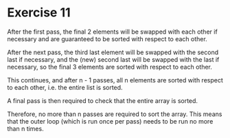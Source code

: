 # Exercise 11

After the first pass, the final 2 elements will be swapped with each other if necessary and are guaranteed to be sorted with respect to each other.

After the next pass, the third last element will be swapped with the second last if necessary, and the (new) second last will be swapped with the last if necessary, so the final 3 elements are sorted with respect to each other.

This continues, and after n - 1 passes, all n elements are sorted with respect to each other, i.e. the entire list is sorted.

A final pass is then required to check that the entire array is sorted.

Therefore, no more than n passes are required to sort the array. This means that the outer loop (which is run once per pass) needs to be run no more than n times.